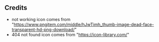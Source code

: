 ## Credits
- not working icon comes from "https://www.pngitem.com/middle/hJwTimh_thumb-image-dead-face-transparent-hd-png-download/"
- 404 not found icon comes from "https://icon-library.com/"